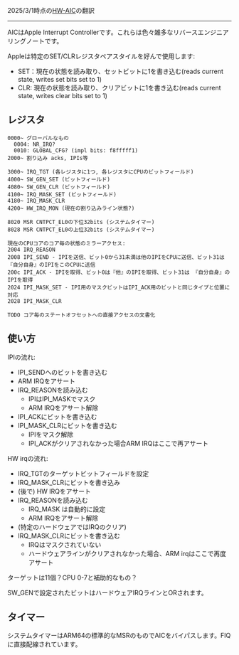 2025/3/1時点の[HW-AIC](https://github.com/AsahiLinux/docs/blob/main/docs/HW-AIC.md)の翻訳

---
AICはApple Interrupt Controllerです。これらは色々雑多なリバースエンジニアリングノートです。

Appleは特定のSET/CLRレジスタペアスタイルを好んで使用します:

* SET：現在の状態を読み取り、セットビットに1を書き込む(reads current state, writes set bits set to 1)
* CLR: 現在の状態を読み取り、クリアビットに1を書き込む(reads current state, writes clear bits set to 1)

## レジスタ

```
0000~ グローバルなもの
  0004: NR_IRQ?
  0010: GLOBAL_CFG? (impl bits: f8fffff1)
2000~ 割り込み acks, IPIs等

3000~ IRQ_TGT (各レジスタに1つ, 各レジスタにCPUのビットフィールド)
4000~ SW_GEN_SET (ビットフィールド)
4080~ SW_GEN_CLR (ビットフィールド)
4100~ IRQ_MASK_SET (ビットフィールド)
4180~ IRQ_MASK_CLR
4200~ HW_IRQ_MON (現在の割り込みライン状態?)

8020 MSR CNTPCT_EL0の下位32bits (システムタイマー)
8028 MSR CNTPCT_EL0の上位32bits (システムタイマー)

現在のCPUコアのコア毎の状態のミラーアクセス:
2004 IRQ_REASON
2008 IPI_SEND - IPIを送信、ビット0から31未満は他のIPIをCPUに送信、ビット31は『自分自身』のIPIをこのCPUに送信
200c IPI_ACK - IPIを取得、ビット0は『他』のIPIを取得、ビット31は 『自分自身』のIPIを取得
2024 IPI_MASK_SET - IPI用のマスクビットはIPI_ACK用のビットと同じタイプと位置に対応
2028 IPI_MASK_CLR

TODO コア毎のステートオフセットへの直接アクセスの文書化
```

## 使い方

IPIの流れ:

* IPI_SENDへのビットを書き込む
* ARM IRQをアサート
* IRQ_REASONを読み込む
    * IPIはIPI_MASKでマスク
    * ARM IRQをアサート解除
* IPI_ACKにビットを書き込む
* IPI_MASK_CLRにビットを書き込む
    * IPIをマスク解除
    * IPI_ACKがクリアされなかった場合ARM IRQはここで再アサート

HW irqの流れ:

* IRQ_TGTのターゲットビットフィールドを設定
* IRQ_MASK_CLRにビットを書き込み
* (後で) HW IRQをアサート
* IRQ_REASONを読み込む
    * IRQ_MASK は自動的に設定
    * ARM IRQをアサート解除
* (特定のハードウェアではIRQのクリア)
* IRQ_MASK_CLRにビットを書き込む
    * IRQはマスクされていない
    * ハードウェアラインがクリアされなかった場合、ARM irqはここで再度アサート

ターゲットは11個？CPU 0-7と補助的なもの？
        
SW_GENで設定されたビットはハードウェアIRQラインとORされます。

## タイマー

システムタイマーはARM64の標準的なMSRのものでAICをバイパスします。FIQ に直接配線されています。
